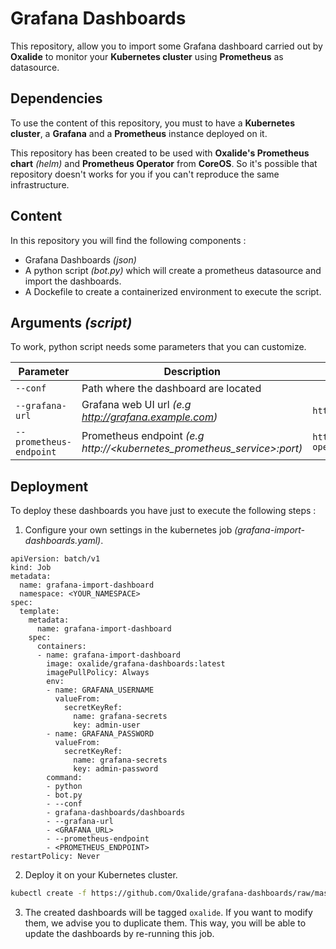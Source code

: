 # Grafana Dashboards

This repository, allow you to import some Grafana dashboard carried out by **Oxalide** to monitor your **Kubernetes cluster** using **Prometheus** as datasource.

## Dependencies

To use the content of this repository, you must to have a **Kubernetes cluster**, a **Grafana** and a **Prometheus** instance deployed on it.

This repository has been created to be used with **Oxalide's Prometheus chart** _(helm)_ and **Prometheus Operator** from **CoreOS**. So it's possible that repository doesn't works for you if you can't reproduce the same infrastructure.


## Content

In this repository you will find the following components :
 * Grafana Dashboards _(json)_
 * A python script _(bot.py)_ which will create a prometheus datasource and import the dashboards.
 * A Dockefile to create a containerized environment to execute the script.

## Arguments _(script)_

To work, python script needs some parameters that you can customize.

|         Parameter          |                                Description                               |              Default                    |
|----------------------------|--------------------------------------------------------------------------|-----------------------------------------|
| `--conf`                   | Path where the dashboard are located                                     |                                         |
| `--grafana-url`            | Grafana web UI url _(e.g http://grafana.example.com)_                    | `http://grafana-k8s`                    |
| `--prometheus-endpoint`    | Prometheus endpoint _(e.g http://<kubernetes_prometheus_service>:port)_  | `http://prometheus-operated:9090`       |

## Deployment

To deploy these dashboards you have just to execute the following steps :

1. Configure your own settings in the kubernetes job _(grafana-import-dashboards.yaml)_.
```
apiVersion: batch/v1
kind: Job
metadata:
  name: grafana-import-dashboard
  namespace: <YOUR_NAMESPACE>
spec:
  template:
    metadata:
      name: grafana-import-dashboard
    spec:
      containers:
      - name: grafana-import-dashboard
        image: oxalide/grafana-dashboards:latest
        imagePullPolicy: Always
        env:
        - name: GRAFANA_USERNAME
          valueFrom:
            secretKeyRef:
              name: grafana-secrets
              key: admin-user
        - name: GRAFANA_PASSWORD
          valueFrom:
            secretKeyRef:
              name: grafana-secrets
              key: admin-password
        command:
        - python
        - bot.py
        - --conf
        - grafana-dashboards/dashboards
        - --grafana-url
        - <GRAFANA_URL>
        - --prometheus-endpoint
        - <PROMETHEUS_ENDPOINT>
restartPolicy: Never
```
2. Deploy it on your Kubernetes cluster.
```bash
kubectl create -f https://github.com/Oxalide/grafana-dashboards/raw/master/kubernetes/grafana-import-dashboards.yaml
```

3. The created dashboards will be tagged `oxalide`. If you want to modify them,
we advise you to duplicate them. This way, you will be able to update the dashboards
by re-running this job.
